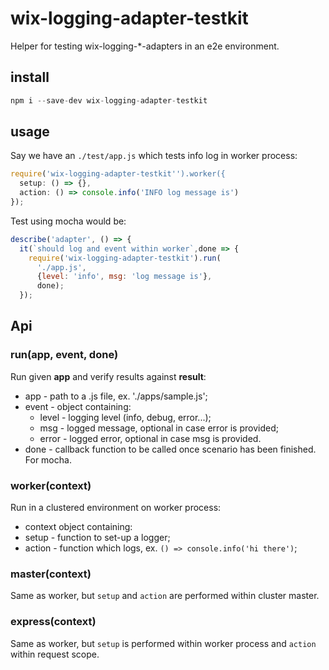 # wix-logging-adapter-testkit

Helper for testing wix-logging-*-adapters in an e2e environment.

## install

```js
npm i --save-dev wix-logging-adapter-testkit
```

## usage

Say we have an `./test/app.js` which tests info log in worker process:

```js
require('wix-logging-adapter-testkit'').worker({
  setup: () => {},
  action: () => console.info('INFO log message is')
});
```

Test using mocha would be:

```js
describe('adapter', () => {
  it(`should log and event within worker`,done => {
    require('wix-logging-adapter-testkit').run(
      './app.js', 
      {level: 'info', msg: 'log message is'}, 
      done);
  });
```

## Api

### run(app, event, done)

Run given **app** and verify results against **result**:
 - app - path to a .js file, ex. './apps/sample.js';
 - event - object containing:
   - level - logging level (info, debug, error...);
   - msg - logged message, optional in case error is provided;
   - error - logged error, optional in case msg is provided.
 - done - callback function to be called once scenario has been finished. For mocha.

### worker(context)

Run in a clustered environment on worker process:
 - context object containing:
  - setup - function to set-up a logger;
  - action - function which logs, ex. `() => console.info('hi there')`;

### master(context)

Same as worker, but `setup` and `action` are performed within cluster master. 

### express(context)

Same as worker, but `setup` is performed within worker process and `action` within request scope. 